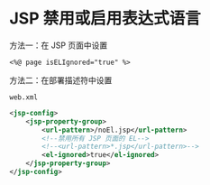 # JSP 禁用或启用表达式语言

方法一：在 JSP 页面中设置
```
<%@ page isELIgnored="true" %>
```

方法二：在部署描述符中设置

`web.xml`
```xml
<jsp-config>
    <jsp-property-group>
        <url-pattern>/noEl.jsp</url-pattern>
        <!--禁用所有 JSP 页面的 EL-->
        <!--<url-pattern>*.jsp</url-pattern>-->
        <el-ignored>true</el-ignored>
    </jsp-property-group>
</jsp-config>
```